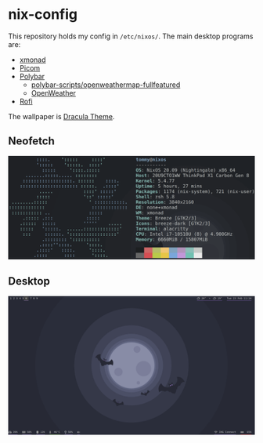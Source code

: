 # nix-config

This repository holds my config in `/etc/nixos/`. The main desktop programs are:

- [xmonad](https://xmonad.org/)
- [Picom](https://github.com/yshui/picom)
- [Polybar](https://github.com/polybar/polybar)
  - [polybar-scripts/openweathermap-fullfeatured](https://github.com/polybar/polybar-scripts/tree/master/polybar-scripts/openweathermap-fullfeatured)
  - [OpenWeather](https://openweathermap.org/)
- [Rofi](https://github.com/davatorium/rofi)

The wallpaper is [Dracula Theme](https://draculatheme.com/wallpaper/).

## Neofetch

![Neofetch](./neofetch.png)

## Desktop

![Desktop](./Desktop_23-02-2021.png)